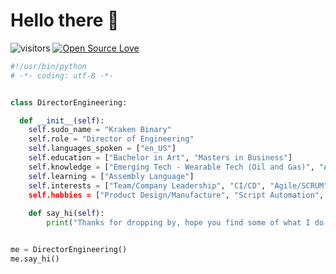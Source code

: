 # Hello there 👋

![visitors](https://visitor-badge.laobi.icu/badge?page_id=krakenbinary.krakenbinary)
[![Open Source Love](https://badges.frapsoft.com/os/v1/open-source.svg?v=102)](https://github.com/KrakenBinary/open-source-badge/)

```py
#!/usr/bin/python
# -*- coding: utf-8 -*-


class DirectorEngineering:

  def __init__(self):
    self.sudo_name = "Kraken Binary"
    self.role = "Director of Engineering"
    self.languages_spoken = ["en_US"]
    self.education = ["Bachelor in Art", "Masters in Business"]
    self.knowledge = ["Emerging Tech - Wearable Tech (Oil and Gas)", "Application Development", "AR/VR/XR", "O365/Azure", "SQL", "Web Design/Dev", "Linux"]
    self.learning = ["Assembly Language"]
    self.interests = ["Team/Company Leadership", "CI/CD", "Agile/SCRUM", "Reverse Engineering", ""Forensics"]
    self.hobbies = ["Product Design/Manufacture", "Script Automation", "IoT", "Dungeons and Dragons", "Parser Gaming", "Hacking CTF"]
    
    def say_hi(self):
        print("Thanks for dropping by, hope you find some of what I do here interesting.")


me = DirectorEngineering()
me.say_hi()
```

